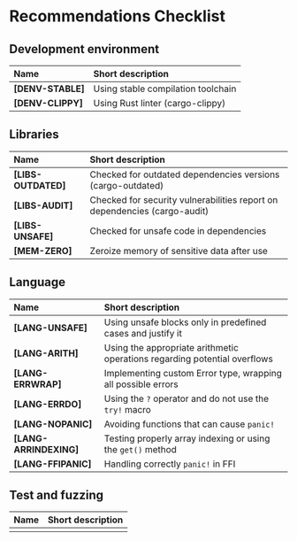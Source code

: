 # Recommendations Checklist

## Development environment

| Name                 | Short description                                    |
|:---------------------|:-----------------------------------------------------|
| **[DENV-STABLE]**    | Using stable compilation toolchain                   |
| **[DENV-CLIPPY]**    | Using Rust linter (cargo-clippy)                     |

## Libraries

| Name                 | Short description                                    |
|:---------------------|:-----------------------------------------------------|
| **[LIBS-OUTDATED]**  | Checked for outdated dependencies versions (cargo-outdated) |
| **[LIBS-AUDIT]**     | Checked for security vulnerabilities report on dependencies (cargo-audit) |
| **[LIBS-UNSAFE]**    | Checked for unsafe code in dependencies              |
| **[MEM-ZERO]**       | Zeroize memory of sensitive data after use           |

## Language

| Name                 | Short description                                    |
|:---------------------|:-----------------------------------------------------|
| **[LANG-UNSAFE]**    | Using unsafe blocks only in predefined cases and justify it |
| **[LANG-ARITH]**     | Using the appropriate arithmetic operations regarding potential overflows |
| **[LANG-ERRWRAP]**   | Implementing custom Error type, wrapping all possible errors |
| **[LANG-ERRDO]**     | Using the `?` operator and do not use the `try!` macro |
| **[LANG-NOPANIC]**   | Avoiding functions that can cause `panic!`           |
| **[LANG-ARRINDEXING]** | Testing properly array indexing or using the `get()` method |
| **[LANG-FFIPANIC]**  | Handling correctly `panic!` in FFI                   |

## Test and fuzzing

| Name                 | Short description                                    |
|:---------------------|:-----------------------------------------------------|
| | |
